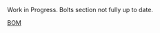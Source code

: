 Work in Progress. Bolts section not fully up to date.

[BOM](https://docs.google.com/spreadsheets/d/1XKFrk3zeE7NiHXnr8Lf3Id58NnOP1QuSEoOrdC7RQoM/edit?usp=sharing)